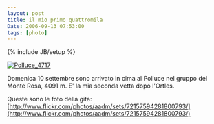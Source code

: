 ```yaml
---
layout: post
title: il mio primo quattromila
Date: 2006-09-13 07:53:00
tags: [photo]
---
```

{% include JB/setup %} 

[![Polluce_4717](http://farm1.static.flickr.com/97/241925852_b18b558fde.jpg)](http://www.flickr.com/photos/aadm/241925852/)  
  
Domenica 10 settembre sono arrivato in cima al Polluce nel gruppo del Monte Rosa, 4091 m. E' la mia seconda vetta dopo l'Ortles.  
  
Queste sono le foto della gita: [http://www.flickr.com/photos/aadm/sets/72157594281800793/](http://www.flickr.com/photos/aadm/sets/72157594281800793/)
